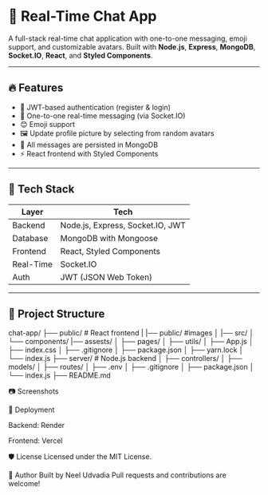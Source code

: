 # 💬 Real-Time Chat App

A full-stack real-time chat application with one-to-one messaging, emoji support, and customizable avatars. Built with **Node.js**, **Express**, **MongoDB**, **Socket.IO**, **React**, and **Styled Components**.

---

## 🔥 Features

- 🔐 JWT-based authentication (register & login)
- 💬 One-to-one real-time messaging (via Socket.IO)
- 😊 Emoji support
- 🖼️ Update profile picture by selecting from random avatars
- 💾 All messages are persisted in MongoDB
- ⚡ React frontend with Styled Components

---

## 🧩 Tech Stack

| Layer        | Tech                             |
|--------------|----------------------------------|
| Backend      | Node.js, Express, Socket.IO, JWT |
| Database     | MongoDB with Mongoose            |
| Frontend     | React, Styled Components         |
| Real-Time    | Socket.IO                        |
| Auth         | JWT (JSON Web Token)             |

---

## 📁 Project Structure

chat-app/
├── public/ # React frontend
| |── public/ #images
│ |── src/
│   └── components/
    |── assests/
│   ├── pages/
│   ├── utils/
│ ├── App.js
│ ├── index.css
│ ├── .gitignore
│ ├── package.json
│ ├── yarn.lock
│ └── index.js
├── server/ # Node.js backend
│ ├── controllers/
│ ├── models/
│ ├── routes/
│ ├── .env
│ ├── .gitignore
│ ├── package.json
│ └── index.js
├── README.md


📷 Screenshots


🚀 Deployment

Backend: Render 

Frontend: Vercel


🛡️ License
Licensed under the MIT License.

👤 Author
Built by Neel Udvadia
Pull requests and contributions are welcome!

